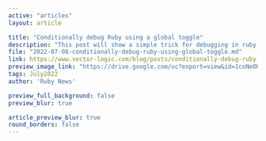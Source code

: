 ```yaml
---
active: "articles"
layout: article

title: "Conditionally debug Ruby using a global toggle"
description: "This post will show a simple trick for debugging in ruby, involving a global variable that use to toggle a conditional debug statement."
file: "2022-07-08-conditionally-debug-ruby-using-global-toggle.md"
link: https://www.vector-logic.com/blog/posts/conditionally-debug-ruby-using-global-toggle
preview_image_link: "https://drive.google.com/uc?export=view&id=1coNeOHuqYQwr6WZJI9n7WUn2bEQTT_JC"
tags: July2022
author: 'Ruby News'

preview_full_background: false
preview_blur: true

article_preview_blur: true
round_borders: false
---
```

